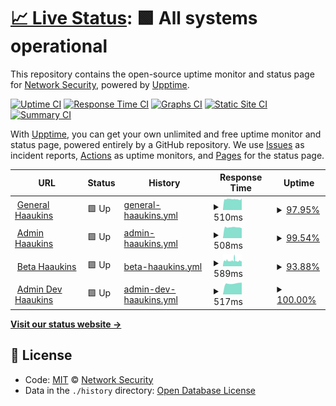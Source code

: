 # [📈 Live Status](https://aau-network-security.github.io/uptime-haaukins): <!--live status--> **🟩 All systems operational**

This repository contains the open-source uptime monitor and status page for [Network Security](http://es.aau.dk), powered by [Upptime](https://github.com/upptime/upptime).

[![Uptime CI](https://github.com/koj-co/upptime/workflows/Uptime%20CI/badge.svg)](https://github.com/koj-co/upptime/actions?query=workflow%3A%22Uptime+CI%22)
[![Response Time CI](https://github.com/koj-co/upptime/workflows/Response%20Time%20CI/badge.svg)](https://github.com/koj-co/upptime/actions?query=workflow%3A%22Response+Time+CI%22)
[![Graphs CI](https://github.com/koj-co/upptime/workflows/Graphs%20CI/badge.svg)](https://github.com/koj-co/upptime/actions?query=workflow%3A%22Graphs+CI%22)
[![Static Site CI](https://github.com/koj-co/upptime/workflows/Static%20Site%20CI/badge.svg)](https://github.com/koj-co/upptime/actions?query=workflow%3A%22Static+Site+CI%22)
[![Summary CI](https://github.com/koj-co/upptime/workflows/Summary%20CI/badge.svg)](https://github.com/koj-co/upptime/actions?query=workflow%3A%22Summary+CI%22)

With [Upptime](https://upptime.js.org), you can get your own unlimited and free uptime monitor and status page, powered entirely by a GitHub repository. We use [Issues](https://github.com/aau-network-security/uptime-haaukins/issues) as incident reports, [Actions](https://github.com/aau-network-security/uptime-haaukins/actions) as uptime monitors, and [Pages](https://aau-network-security.github.io/uptime-haaukins) for the status page.

<!--start: status pages-->
<!-- This summary is generated by Upptime (https://github.com/upptime/upptime) -->
<!-- Do not edit this manually, your changes will be overwritten -->
<!-- prettier-ignore -->
| URL | Status | History | Response Time | Uptime |
| --- | ------ | ------- | ------------- | ------ |
| <img alt="" src="https://favicons.githubusercontent.com/general.haaukins.com" height="13"> [General Haaukins](https://general.haaukins.com) | 🟩 Up | [general-haaukins.yml](https://github.com/aau-network-security/haaukins-uptime/commits/master/history/general-haaukins.yml) | <details><summary><img alt="Response time graph" src="./graphs/general-haaukins/response-time-week.png" height="20"> 510ms</summary><br><a href="https://uptime.haaukins.com/history/general-haaukins"><img alt="Response time 602" src="https://img.shields.io/endpoint?url=https%3A%2F%2Fraw.githubusercontent.com%2Faau-network-security%2Fhaaukins-uptime%2Fmaster%2Fapi%2Fgeneral-haaukins%2Fresponse-time.json"></a><br><a href="https://uptime.haaukins.com/history/general-haaukins"><img alt="24-hour response time 541" src="https://img.shields.io/endpoint?url=https%3A%2F%2Fraw.githubusercontent.com%2Faau-network-security%2Fhaaukins-uptime%2Fmaster%2Fapi%2Fgeneral-haaukins%2Fresponse-time-day.json"></a><br><a href="https://uptime.haaukins.com/history/general-haaukins"><img alt="7-day response time 510" src="https://img.shields.io/endpoint?url=https%3A%2F%2Fraw.githubusercontent.com%2Faau-network-security%2Fhaaukins-uptime%2Fmaster%2Fapi%2Fgeneral-haaukins%2Fresponse-time-week.json"></a><br><a href="https://uptime.haaukins.com/history/general-haaukins"><img alt="30-day response time 602" src="https://img.shields.io/endpoint?url=https%3A%2F%2Fraw.githubusercontent.com%2Faau-network-security%2Fhaaukins-uptime%2Fmaster%2Fapi%2Fgeneral-haaukins%2Fresponse-time-month.json"></a><br><a href="https://uptime.haaukins.com/history/general-haaukins"><img alt="1-year response time 602" src="https://img.shields.io/endpoint?url=https%3A%2F%2Fraw.githubusercontent.com%2Faau-network-security%2Fhaaukins-uptime%2Fmaster%2Fapi%2Fgeneral-haaukins%2Fresponse-time-year.json"></a></details> | <details><summary><a href="https://uptime.haaukins.com/history/general-haaukins">97.95%</a></summary><a href="https://uptime.haaukins.com/history/general-haaukins"><img alt="All-time uptime 98.88%" src="https://img.shields.io/endpoint?url=https%3A%2F%2Fraw.githubusercontent.com%2Faau-network-security%2Fhaaukins-uptime%2Fmaster%2Fapi%2Fgeneral-haaukins%2Fuptime.json"></a><br><a href="https://uptime.haaukins.com/history/general-haaukins"><img alt="24-hour uptime 100.00%" src="https://img.shields.io/endpoint?url=https%3A%2F%2Fraw.githubusercontent.com%2Faau-network-security%2Fhaaukins-uptime%2Fmaster%2Fapi%2Fgeneral-haaukins%2Fuptime-day.json"></a><br><a href="https://uptime.haaukins.com/history/general-haaukins"><img alt="7-day uptime 97.95%" src="https://img.shields.io/endpoint?url=https%3A%2F%2Fraw.githubusercontent.com%2Faau-network-security%2Fhaaukins-uptime%2Fmaster%2Fapi%2Fgeneral-haaukins%2Fuptime-week.json"></a><br><a href="https://uptime.haaukins.com/history/general-haaukins"><img alt="30-day uptime 98.88%" src="https://img.shields.io/endpoint?url=https%3A%2F%2Fraw.githubusercontent.com%2Faau-network-security%2Fhaaukins-uptime%2Fmaster%2Fapi%2Fgeneral-haaukins%2Fuptime-month.json"></a><br><a href="https://uptime.haaukins.com/history/general-haaukins"><img alt="1-year uptime 98.88%" src="https://img.shields.io/endpoint?url=https%3A%2F%2Fraw.githubusercontent.com%2Faau-network-security%2Fhaaukins-uptime%2Fmaster%2Fapi%2Fgeneral-haaukins%2Fuptime-year.json"></a></details>
| <img alt="" src="https://favicons.githubusercontent.com/admin.haaukins.com" height="13"> [Admin Haaukins](https://admin.haaukins.com:8003) | 🟩 Up | [admin-haaukins.yml](https://github.com/aau-network-security/haaukins-uptime/commits/master/history/admin-haaukins.yml) | <details><summary><img alt="Response time graph" src="./graphs/admin-haaukins/response-time-week.png" height="20"> 508ms</summary><br><a href="https://uptime.haaukins.com/history/admin-haaukins"><img alt="Response time 506" src="https://img.shields.io/endpoint?url=https%3A%2F%2Fraw.githubusercontent.com%2Faau-network-security%2Fhaaukins-uptime%2Fmaster%2Fapi%2Fadmin-haaukins%2Fresponse-time.json"></a><br><a href="https://uptime.haaukins.com/history/admin-haaukins"><img alt="24-hour response time 463" src="https://img.shields.io/endpoint?url=https%3A%2F%2Fraw.githubusercontent.com%2Faau-network-security%2Fhaaukins-uptime%2Fmaster%2Fapi%2Fadmin-haaukins%2Fresponse-time-day.json"></a><br><a href="https://uptime.haaukins.com/history/admin-haaukins"><img alt="7-day response time 508" src="https://img.shields.io/endpoint?url=https%3A%2F%2Fraw.githubusercontent.com%2Faau-network-security%2Fhaaukins-uptime%2Fmaster%2Fapi%2Fadmin-haaukins%2Fresponse-time-week.json"></a><br><a href="https://uptime.haaukins.com/history/admin-haaukins"><img alt="30-day response time 506" src="https://img.shields.io/endpoint?url=https%3A%2F%2Fraw.githubusercontent.com%2Faau-network-security%2Fhaaukins-uptime%2Fmaster%2Fapi%2Fadmin-haaukins%2Fresponse-time-month.json"></a><br><a href="https://uptime.haaukins.com/history/admin-haaukins"><img alt="1-year response time 506" src="https://img.shields.io/endpoint?url=https%3A%2F%2Fraw.githubusercontent.com%2Faau-network-security%2Fhaaukins-uptime%2Fmaster%2Fapi%2Fadmin-haaukins%2Fresponse-time-year.json"></a></details> | <details><summary><a href="https://uptime.haaukins.com/history/admin-haaukins">99.54%</a></summary><a href="https://uptime.haaukins.com/history/admin-haaukins"><img alt="All-time uptime 99.82%" src="https://img.shields.io/endpoint?url=https%3A%2F%2Fraw.githubusercontent.com%2Faau-network-security%2Fhaaukins-uptime%2Fmaster%2Fapi%2Fadmin-haaukins%2Fuptime.json"></a><br><a href="https://uptime.haaukins.com/history/admin-haaukins"><img alt="24-hour uptime 100.00%" src="https://img.shields.io/endpoint?url=https%3A%2F%2Fraw.githubusercontent.com%2Faau-network-security%2Fhaaukins-uptime%2Fmaster%2Fapi%2Fadmin-haaukins%2Fuptime-day.json"></a><br><a href="https://uptime.haaukins.com/history/admin-haaukins"><img alt="7-day uptime 99.54%" src="https://img.shields.io/endpoint?url=https%3A%2F%2Fraw.githubusercontent.com%2Faau-network-security%2Fhaaukins-uptime%2Fmaster%2Fapi%2Fadmin-haaukins%2Fuptime-week.json"></a><br><a href="https://uptime.haaukins.com/history/admin-haaukins"><img alt="30-day uptime 99.82%" src="https://img.shields.io/endpoint?url=https%3A%2F%2Fraw.githubusercontent.com%2Faau-network-security%2Fhaaukins-uptime%2Fmaster%2Fapi%2Fadmin-haaukins%2Fuptime-month.json"></a><br><a href="https://uptime.haaukins.com/history/admin-haaukins"><img alt="1-year uptime 99.82%" src="https://img.shields.io/endpoint?url=https%3A%2F%2Fraw.githubusercontent.com%2Faau-network-security%2Fhaaukins-uptime%2Fmaster%2Fapi%2Fadmin-haaukins%2Fuptime-year.json"></a></details>
| <img alt="" src="https://favicons.githubusercontent.com/beta.ntp-event.dk" height="13"> [Beta Haaukins](https://beta.ntp-event.dk) | 🟩 Up | [beta-haaukins.yml](https://github.com/aau-network-security/haaukins-uptime/commits/master/history/beta-haaukins.yml) | <details><summary><img alt="Response time graph" src="./graphs/beta-haaukins/response-time-week.png" height="20"> 589ms</summary><br><a href="https://uptime.haaukins.com/history/beta-haaukins"><img alt="Response time 578" src="https://img.shields.io/endpoint?url=https%3A%2F%2Fraw.githubusercontent.com%2Faau-network-security%2Fhaaukins-uptime%2Fmaster%2Fapi%2Fbeta-haaukins%2Fresponse-time.json"></a><br><a href="https://uptime.haaukins.com/history/beta-haaukins"><img alt="24-hour response time 564" src="https://img.shields.io/endpoint?url=https%3A%2F%2Fraw.githubusercontent.com%2Faau-network-security%2Fhaaukins-uptime%2Fmaster%2Fapi%2Fbeta-haaukins%2Fresponse-time-day.json"></a><br><a href="https://uptime.haaukins.com/history/beta-haaukins"><img alt="7-day response time 589" src="https://img.shields.io/endpoint?url=https%3A%2F%2Fraw.githubusercontent.com%2Faau-network-security%2Fhaaukins-uptime%2Fmaster%2Fapi%2Fbeta-haaukins%2Fresponse-time-week.json"></a><br><a href="https://uptime.haaukins.com/history/beta-haaukins"><img alt="30-day response time 578" src="https://img.shields.io/endpoint?url=https%3A%2F%2Fraw.githubusercontent.com%2Faau-network-security%2Fhaaukins-uptime%2Fmaster%2Fapi%2Fbeta-haaukins%2Fresponse-time-month.json"></a><br><a href="https://uptime.haaukins.com/history/beta-haaukins"><img alt="1-year response time 578" src="https://img.shields.io/endpoint?url=https%3A%2F%2Fraw.githubusercontent.com%2Faau-network-security%2Fhaaukins-uptime%2Fmaster%2Fapi%2Fbeta-haaukins%2Fresponse-time-year.json"></a></details> | <details><summary><a href="https://uptime.haaukins.com/history/beta-haaukins">93.88%</a></summary><a href="https://uptime.haaukins.com/history/beta-haaukins"><img alt="All-time uptime 95.59%" src="https://img.shields.io/endpoint?url=https%3A%2F%2Fraw.githubusercontent.com%2Faau-network-security%2Fhaaukins-uptime%2Fmaster%2Fapi%2Fbeta-haaukins%2Fuptime.json"></a><br><a href="https://uptime.haaukins.com/history/beta-haaukins"><img alt="24-hour uptime 91.53%" src="https://img.shields.io/endpoint?url=https%3A%2F%2Fraw.githubusercontent.com%2Faau-network-security%2Fhaaukins-uptime%2Fmaster%2Fapi%2Fbeta-haaukins%2Fuptime-day.json"></a><br><a href="https://uptime.haaukins.com/history/beta-haaukins"><img alt="7-day uptime 93.88%" src="https://img.shields.io/endpoint?url=https%3A%2F%2Fraw.githubusercontent.com%2Faau-network-security%2Fhaaukins-uptime%2Fmaster%2Fapi%2Fbeta-haaukins%2Fuptime-week.json"></a><br><a href="https://uptime.haaukins.com/history/beta-haaukins"><img alt="30-day uptime 95.59%" src="https://img.shields.io/endpoint?url=https%3A%2F%2Fraw.githubusercontent.com%2Faau-network-security%2Fhaaukins-uptime%2Fmaster%2Fapi%2Fbeta-haaukins%2Fuptime-month.json"></a><br><a href="https://uptime.haaukins.com/history/beta-haaukins"><img alt="1-year uptime 95.59%" src="https://img.shields.io/endpoint?url=https%3A%2F%2Fraw.githubusercontent.com%2Faau-network-security%2Fhaaukins-uptime%2Fmaster%2Fapi%2Fbeta-haaukins%2Fuptime-year.json"></a></details>
| <img alt="" src="https://favicons.githubusercontent.com/admin.ntp-event.dk" height="13"> [Admin Dev Haaukins](https://admin.ntp-event.dk:8003) | 🟩 Up | [admin-dev-haaukins.yml](https://github.com/aau-network-security/haaukins-uptime/commits/master/history/admin-dev-haaukins.yml) | <details><summary><img alt="Response time graph" src="./graphs/admin-dev-haaukins/response-time-week.png" height="20"> 517ms</summary><br><a href="https://uptime.haaukins.com/history/admin-dev-haaukins"><img alt="Response time 559" src="https://img.shields.io/endpoint?url=https%3A%2F%2Fraw.githubusercontent.com%2Faau-network-security%2Fhaaukins-uptime%2Fmaster%2Fapi%2Fadmin-dev-haaukins%2Fresponse-time.json"></a><br><a href="https://uptime.haaukins.com/history/admin-dev-haaukins"><img alt="24-hour response time 558" src="https://img.shields.io/endpoint?url=https%3A%2F%2Fraw.githubusercontent.com%2Faau-network-security%2Fhaaukins-uptime%2Fmaster%2Fapi%2Fadmin-dev-haaukins%2Fresponse-time-day.json"></a><br><a href="https://uptime.haaukins.com/history/admin-dev-haaukins"><img alt="7-day response time 517" src="https://img.shields.io/endpoint?url=https%3A%2F%2Fraw.githubusercontent.com%2Faau-network-security%2Fhaaukins-uptime%2Fmaster%2Fapi%2Fadmin-dev-haaukins%2Fresponse-time-week.json"></a><br><a href="https://uptime.haaukins.com/history/admin-dev-haaukins"><img alt="30-day response time 559" src="https://img.shields.io/endpoint?url=https%3A%2F%2Fraw.githubusercontent.com%2Faau-network-security%2Fhaaukins-uptime%2Fmaster%2Fapi%2Fadmin-dev-haaukins%2Fresponse-time-month.json"></a><br><a href="https://uptime.haaukins.com/history/admin-dev-haaukins"><img alt="1-year response time 559" src="https://img.shields.io/endpoint?url=https%3A%2F%2Fraw.githubusercontent.com%2Faau-network-security%2Fhaaukins-uptime%2Fmaster%2Fapi%2Fadmin-dev-haaukins%2Fresponse-time-year.json"></a></details> | <details><summary><a href="https://uptime.haaukins.com/history/admin-dev-haaukins">100.00%</a></summary><a href="https://uptime.haaukins.com/history/admin-dev-haaukins"><img alt="All-time uptime 99.34%" src="https://img.shields.io/endpoint?url=https%3A%2F%2Fraw.githubusercontent.com%2Faau-network-security%2Fhaaukins-uptime%2Fmaster%2Fapi%2Fadmin-dev-haaukins%2Fuptime.json"></a><br><a href="https://uptime.haaukins.com/history/admin-dev-haaukins"><img alt="24-hour uptime 100.00%" src="https://img.shields.io/endpoint?url=https%3A%2F%2Fraw.githubusercontent.com%2Faau-network-security%2Fhaaukins-uptime%2Fmaster%2Fapi%2Fadmin-dev-haaukins%2Fuptime-day.json"></a><br><a href="https://uptime.haaukins.com/history/admin-dev-haaukins"><img alt="7-day uptime 100.00%" src="https://img.shields.io/endpoint?url=https%3A%2F%2Fraw.githubusercontent.com%2Faau-network-security%2Fhaaukins-uptime%2Fmaster%2Fapi%2Fadmin-dev-haaukins%2Fuptime-week.json"></a><br><a href="https://uptime.haaukins.com/history/admin-dev-haaukins"><img alt="30-day uptime 99.34%" src="https://img.shields.io/endpoint?url=https%3A%2F%2Fraw.githubusercontent.com%2Faau-network-security%2Fhaaukins-uptime%2Fmaster%2Fapi%2Fadmin-dev-haaukins%2Fuptime-month.json"></a><br><a href="https://uptime.haaukins.com/history/admin-dev-haaukins"><img alt="1-year uptime 99.34%" src="https://img.shields.io/endpoint?url=https%3A%2F%2Fraw.githubusercontent.com%2Faau-network-security%2Fhaaukins-uptime%2Fmaster%2Fapi%2Fadmin-dev-haaukins%2Fuptime-year.json"></a></details>

<!--end: status pages-->

[**Visit our status website →**](https://uptime.haaukins.com)

## 📄 License

- Code: [MIT](./LICENSE) © [Network Security](http://es.aau.dk)
- Data in the `./history` directory: [Open Database License](https://opendatacommons.org/licenses/odbl/1-0/)

